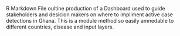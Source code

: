 R Markdown File oultine production of a Dashboard used to guide stakeholders and desicion makers on where to impliment active case detections in Ghana. This is a module method so easily amnedable to different countries, disease and input layers. 
